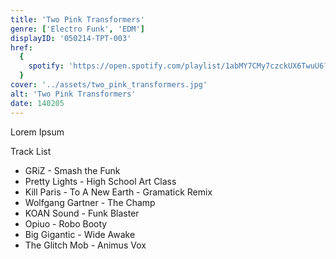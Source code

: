 ```yaml
---
title: 'Two Pink Transformers'
genre: ['Electro Funk', 'EDM']
displayID: '050214-TPT-003'
href:
  {
    spotify: 'https://open.spotify.com/playlist/1abMY7CMy7czckUX6TwuU6?si=4d0a683cc5f34472',
  }
cover: '../assets/two_pink_transformers.jpg'
alt: 'Two Pink Transformers'
date: 140205
---
```


Lorem Ipsum

Track List

- GRiZ - Smash the Funk
- Pretty Lights - High School Art Class
- Kill Paris - To A New Earth - Gramatick Remix
- Wolfgang Gartner - The Champ
- KOAN Sound - Funk Blaster
- Opiuo - Robo Booty
- Big Gigantic - Wide Awake
- The Glitch Mob - Animus Vox
